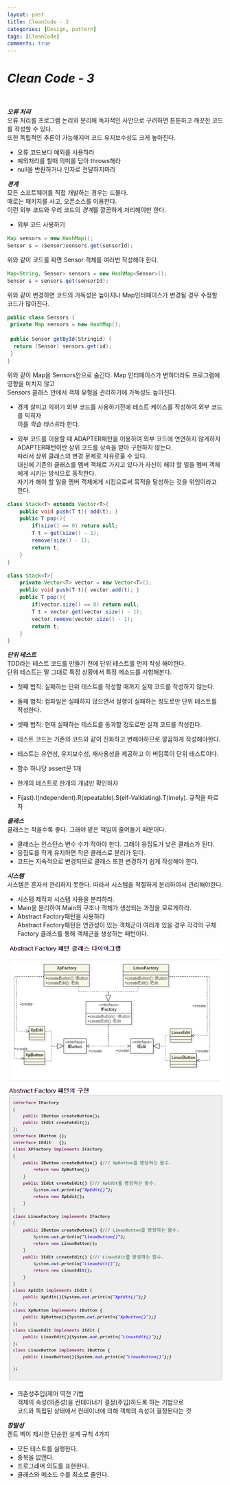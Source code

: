```yaml
---
layout: post
title: CleanCode - 3
categories: [Design, pattern]
tags: [CleanCode]
comments: true
---
```


***Clean Code - 3***<br />
====================
<br />

***오류 처리***<br />
오류 처리를 프로그램 논리와 분리해 독자적인 사안으로 구려하면 튼튼하고 깨끗한 코드를 작성할 수 있다.<br />
또한 독립적인 추론이 가능해지며 코드 유지보수성도 크게 높아진다.<br />

+ 오류 코드보다 예외를 사용하라<br />
+ 예외처리를 할때 의미를 담아 throws해라<br />
+ null을 반환하거나 인자로 전달하지마라<br />

***경계***<br />
모든 소프트웨어를 직접 개발하는 경우는 드물다.<br />
때로는 패키지를 사고, 오픈소스를 이용한다.<br />
이런 외부 코드와 우리 코드의 *경계*를 깔끔하게 처리해야만 한다.<br />

+ 외부 코드 사용하기<br />

```java
Map sensors = new HashMap();
Sensor s = (Sensor)sensors.get(sensorId);
```

위와 같이 코드를 짜면 Sensor 객체를 여러번 작성해야 한다.

```java
Map<String, Sensor> sensors = new HashMap<Sensor>();
Sensor s = sensors.get(sensorId);
```

위와 같이 변경하면 코드의 가독성은 높아지나 Map인터페이스가 변경될 경우 수정할 코드가 많아진다.

```java
public class Sensors {
 private Map sensors = new HashMap();
 
 public Sensor getById(Stringid) {
  return (Sensor) sensors.get(id);
 }
}
```

위와 같이 Map을 Sensors안으로 숨긴다. Map 인터페이스가 변하더라도 프로그램에 영향을 미치지 않고<br />
Sensors 클래스 안에서 객체 유형을 관리하기에 가독성도 높아진다.<br />

+ 경계 살피고 익히기
외부 코드를 사용하기전에 테스트 케이스를 작성하여 외부 코드를 익히자<br />
이를 *학습 테스트*라 한다.<br />

+ 외부 코드를 이용할 때 ADAPTER패턴을 이용하여 외부 코드에 연연하지 않게하자<br />
ADAPTER패턴이란 상위 코드를 상속을 받아 구현하지 않는다.<br />
따라서 상위 클래스의 변경 문제로 자유로울 수 있다.<br />
대신에 기존의 클래스를 멤버 객체로 가지고 있다가 자신이 해야 할 일을 멤버 객체에게 시키는 방식으로 동작한다.<br />
자기가 해야 할 일을 멤버 객체에게 시킴으로써 목적을 달성하는 것을 위임이라고 한다.<br />

```java
class Stack<T> extends Vector<T>{
    public void push(T t){ add(t); }
    public T pop(){
        if(size() == 0) return null;
        T t = get(size() - 1);
        remove(size() - 1);
        return t;
    }
}
```

```java
class Stack<T>{
    private Vector<T> vector = new Vector<T>();
    public void push(T t){ vector.add(t); }
    public T pop(){
        if(vector.size() == 0) return null;
        T t = vector.get(vector.size() - 1);
        vector.remove(vector.size() - 1);
        return t;
    }
}
```

***단위 테스트***<br />
TDD라는 테스트 코드를 만들기 전에 단위 테스트를 먼저 작성 해야한다.<br />
단위 테스트는 말 그대로 특정 상황에서 특정 메소드를 시험해본다.<br />

+ 첫째 법칙: 실패하는 단위 테스트를 작성할 때까지 실제 코드를 작성하지 않는다.<br />
+ 둘째 법칙: 컴파일은 실패하지 않으면서 실행이 실패하는 정도로만 단위 테스트를 작성한다.<br />
+ 셋째 법칙: 현재 실패하는 테스트를 동과할 정도로만 실제 코드를 작성한다.<br />

+ 테스트 코드는 기존의 코드와 같이 진화하고 변해야하므로 깔끔하게 작성해야한다.<br />
+ 테스트는 유연성, 유지보수성, 재사용성을 제공하고 이 버팀목이 단위 테스트이다.<br />
+ 함수 하나당 assert문 1개<br />
+ 한개의 테스트로 한개의 개념만 확인하자<br />
+ F(ast).I(ndependent).R(epeatable).S(elf-Validating).T(imely). 규칙을 따르자<br />

***클래스***<br />
클래스는 작을수록 좋다. 그래야 맡은 책임이 줄어들기 때문이다.<br />

+ 클래스는 인스턴스 변수 수가 작아야 한다. 그래야 응집도가 낮은 클래스가 된다.<br />
+ 응집도를 작게 유지하면 작은 클래스로 분리가 된다.<br />
+ 코드는 지속적으로 변경되므로 클래스 또한 변경하기 쉽게 작성해야 한다.<br />

***시스템***<br />
시스템은 혼자서 관리하지 못한다. 따라서 시스템을 적절하게 분리하여서 관리해야한다.<br />

+ 시스템 제작과 시스템 사용을 분리하라.<br />
+ Main을 분리하여 Main의 구조나 객체가 생성되는 과정을 모르게하라.<br />
+ Abstract Factory패턴을 사용하라<br />
Abstract Factory패턴은 연관성이 있는 객체군이 여러개 있을 경우 각각의 구체 Factory 클래스를 통해 객체군을 생성하는 패턴이다.<br />

![AbstractFactory 패턴 클래스 다이어그램](/images/2016-11-08/2016-11-08-1.png)
![AbstractFactory 패턴의 구현](/images/2016-11-08/2016-11-08-2.png)

+ 의존성주입(제어 역전 기법<br />
객체의 속성(의존성)을 컨테이너가 결정(주입)하도록 하는 기법으로<br />
코드와 독립된 상태에서 컨테이너에 의해 객체의 속성이 결정된다는 것<br />

***창발성***<br />
켄트 벡이 제시한 단순한 설계 규칙 4가지

+ 모든 테스트를 실행한다.<br />
+ 중복을 없앤다.<br />
+ 프로그래머 의도를 표현한다.<br />
+ 클래스와 메소드 수를 최소로 줄인다.<br />
